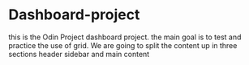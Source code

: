 # Dashboard-project
this is the Odin Project dashboard project. the main goal is to test and practice the use of grid. We are going to split the content up in three sections header sidebar and main content

